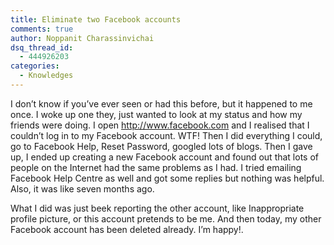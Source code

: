 ```yaml
---
title: Eliminate two Facebook accounts
comments: true
author: Noppanit Charassinvichai
dsq_thread_id:
  - 444926203
categories:
  - Knowledges
---
```

I don&#8217;t know if you&#8217;ve ever seen or had this before, but it happened to me once. I woke up one they, just wanted to look at my status and how my friends were doing. I open http://www.facebook.com and I realised that I couldn&#8217;t log in to my Facebook account. WTF! Then I did everything I could, go to Facebook Help, Reset Password, googled lots of blogs. Then I gave up, I ended up creating a new Facebook account and found out that lots of people on the Internet had the same problems as I had. I tried emailing Facebook Help Centre as well and got some replies but nothing was helpful. Also, it was like seven months ago. 

What I did was just beek reporting the other account, like Inappropriate profile picture, or this account pretends to be me. And then today, my other Facebook account has been deleted already. I&#8217;m happy!.